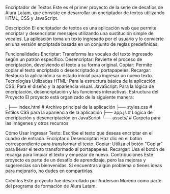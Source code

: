 Encriptador de Textos
Este es el primer proyecto de la serie de desafíos de Alura Latam, que consiste en desarrollar un encriptador de textos utilizando HTML, CSS y JavaScript.

Descripción
El encriptador de textos es una aplicación web que permite encriptar y desencriptar mensajes utilizando una sustitución simple de vocales. La aplicación toma un texto ingresado por el usuario y lo convierte en una versión encriptada basada en un conjunto de reglas predefinidas.

Funcionalidades
Encriptar: Transforma las vocales del texto ingresado según un patrón específico.
Desencriptar: Revierte el proceso de encriptación, devolviendo el texto a su forma original.
Copiar: Permite copiar el texto encriptado o desencriptado al portapapeles.
Recargar: Restaura la aplicación a su estado inicial para ingresar un nuevo texto.
Tecnologías Utilizadas
HTML: Para la estructura básica de la aplicación.
CSS: Para el diseño y la apariencia visual.
JavaScript: Para la lógica de encriptación, desencriptación y las funciones interactivas.
Estructura del Proyecto
El proyecto está organizado de la siguiente manera:

.
├── index.html          # Archivo principal de la aplicación
├── styles.css          # Estilos CSS para la apariencia de la aplicación
├── app.js              # Lógica de encriptación y desencriptación en JavaScript
└── assets/             # Carpeta para las imágenes y otros recursos

Cómo Usar
Ingresar Texto: Escribe el texto que deseas encriptar en el cuadro de entrada.
Encriptar o Desencriptar: Haz clic en el botón correspondiente para transformar el texto.
Copiar: Utiliza el botón "Copiar" para llevar el texto transformado al portapapeles.
Recargar: Usa el botón de recarga para limpiar el texto y empezar de nuevo.
Contribuciones
Este proyecto es parte de un desafío de aprendizaje, pero las mejoras y sugerencias son bienvenidas. Si encuentras algún problema o tienes ideas para mejorarlo, no dudes en compartirlas.

Créditos
Este proyecto fue desarrollado por Anderson Moreno como parte del programa de formación de Alura Latam.
